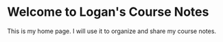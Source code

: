 # Welcome to Logan's Course Notes

This is my home page. I will use it to organize and share my course notes.